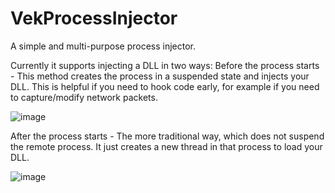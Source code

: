 # VekProcessInjector

A simple and multi-purpose process injector. 

Currently it supports injecting a DLL in two ways:
Before the process starts - This method creates the process in a suspended state and injects your DLL. 
This is helpful if you need to hook code early, for example if you need to capture/modify network packets.

![image](https://github.com/vektorprime/VekProcessInjector/assets/9269666/11e30513-e20b-44f2-b8c3-617d8cf209a2)


After the process starts - The more traditional way, which does not suspend the remote process. 
It just creates a new thread in that process to load your DLL.

![image](https://github.com/vektorprime/VekProcessInjector/assets/9269666/40314064-2fae-45d5-960f-0babb5f389b4)


